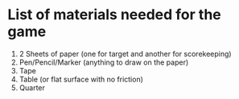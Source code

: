 # List of materials needed for the game
1. 2 Sheets of paper (one for target and another for scorekeeping)
2. Pen/Pencil/Marker (anything to draw on the paper)
3. Tape
4. Table (or flat surface with no friction)
4. Quarter

